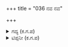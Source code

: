 +++
title = "036 ನವ ನವ"

+++

<details><summary>ಗದ್ಯ (ಕ.ಗ.ಪ) </summary>

36. ನವ ನವ ವ್ಯೂಹಗಳು ಬ್ರಹ್ಮನ ಸರದಿ ನವರಸ, ನವವಿಧ ಗ್ರಹಗಳ, ಖಂಡಗಳ ರಚನೆಯ ಗುಣಗಳನ್ನು ತಿಳಿದು ನಿರ್ಮಲವಾದ ನವವಿಧ ಭಕ್ತಿಯ ರಸವನ್ನು ಅನುಭವಿಸಿ ನಿತ್ಯ, ಅನಿತ್ಯ ವಸ್ತುಗಳ ನವರಸವನ್ನು ಹುಡುಕುತ್ತ ಪಡೆಯಬೇಕು.
</details>

<details><summary>ಟಿಪ್ಪನೀ (ಕ.ಗ.ಪ) </summary>

ನವವ್ಯೂಹಗಳು ; ಗರುಡ, ಮಕರ, ಶೇನ, ಅರ್ಧಚಂದ್ರ, ವಜ್ರ, ಶಕಟ, ಮಂಡಲಿ, ಸರ್ವತೋಭದ್ರಚಕ್ರ  
ಬ್ರಹ್ಮನ ನವಮಾನಸಪುತ್ರರು : ಭೃಗು, ಪುಲಸ್ಯ, ಪುಲಹ, ಕ್ರತು, ಅಂಗೀರಸ, ಮರೀಚಿ, ದಕ್ಷ, ಅತ್ರಿ ವಸಿಷ್ಠ  
ನವಖಂಡಗಳು : ಇಂದ್ರ, ದ್ವೀಪ, ಕಶೇರು, ತಾಮ್ರ ಪರ್ಣ ಗಭಸ್ತಿಮಾನ್, ನಾಗದ್ವೀಪ, ಸೌಮ್ಯ, ಗಂಧರ್ವ, ವಾರುಣಸಾಗರ,  
ನವಗ್ರಹಗಳು : ಸೂರ್ಯ, ಚಂದ್ರ, ಅಂಗಾರಕ, ಬುಧ, ಗುರು, ಶುಕ್ರ, ಶನಿ, ರಾಹುಕೇತು   
ನವರಸಗಳು : ಶೃಂಗಾರ, ಹಾಸ್ಯ, ಕರುಣ, ರೌದ್ರ, ವೀರ, ಭಯಾನಕ, ಬೀಭತ್ಸ, ಅದ್ಭುತ, ಶಾಂತ  
ನವನಾಟಕ ಲಕ್ಷಣಗಳು : ಭಾವ, ಅಭಿನಯ, ಧರ್ಮಿ, ವೃತ್ತಿ, ಪ್ರವೃತ್ತಿ, ಸಿದ್ಧಿ, ಸ್ವರ, ಆರೋಗ್ಯ, ಗಾನ  
ನವವಿಧಭಕ್ತಿ : ಶ್ರವಣ, ಕೀರ್ತನ, ಸ್ಮರಣ, ಪಾದ ಸೇವನ ಅರ್ಚನ, ವಂದನ, ದಾಸ್ಯ, ಸಖ್ಯ, ಆತ್ಮನಿವೇದನ.
</details>
